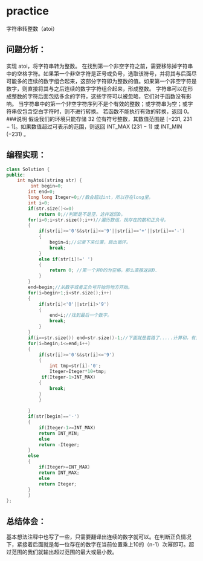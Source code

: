 # practice
字符串转整数（atoi）
## 问题分析：
#### 
实现 atoi，将字符串转为整数。
在找到第一个非空字符之前，需要移除掉字符串中的空格字符。如果第一个非空字符是正号或负号，选取该符号，并将其与后面尽可能多的连续的数字组合起来，这部分字符即为整数的值。如果第一个非空字符是数字，则直接将其与之后连续的数字字符组合起来，形成整数。
字符串可以在形成整数的字符后面包括多余的字符，这些字符可以被忽略，它们对于函数没有影响。
当字符串中的第一个非空字符序列不是个有效的整数；或字符串为空；或字符串仅包含空白字符时，则不进行转换。
若函数不能执行有效的转换，返回 0。
###说明
假设我们的环境只能存储 32 位有符号整数，其数值范围是 [−231,  231 − 1]。如果数值超过可表示的范围，则返回  INT_MAX (231 − 1) 或 INT_MIN (−231) 。
## 编程实现：
```C++
class Solution {
public:
    int myAtoi(string str) {
         int begin=0;
        int end=0;
        long long Iteger=0;//数会超过int，所以存在long里。
        int i=0;
        if(str.size()<=0) 
            return 0;//判断是不是空，这样返回0。
        for(i=0;i<str.size();i++)//遍历数组，找存在的数和正负号。
        {
            if(str[i]>='0'&&str[i]<='9'||str[i]=='+'||str[i]=='-')
            {
                begin=i;//记录下来位置，跳出循环。
                break;
            }
            else if(str[i]!=' ')
            {
                return 0; //第一个非0的为空格，那么直接返回0.
            }
        }
        end=begin;//从数字或者正负号开始的地方开始。
        for(i=begin+1;i<str.size();i++)
        {
            if(str[i]<'0'||str[i]>'9')
            {
                end=i;//找到最后一个数字。
                break;
            }
        }
        if(i==str.size()) end=str.size()-1;//下面就是套路了.....计算和，有负数改为负数。
        for(i=begin;i<=end;i++)
        {
            if(str[i]>='0'&&str[i]<='9')
            {
                int tmp=str[i]-'0';
                Iteger=Iteger*10+tmp;
             if(Iteger-1>INT_MAX)
            {
                break;
            }
            }
 
        }
        if(str[begin]=='-')
        {
            if(Iteger-1>=INT_MAX)
            return INT_MIN;
            else
            return -Iteger;
        }
        else
        {
            if(Iteger>=INT_MAX)
            return INT_MAX;
            else
            return Iteger;
        }
        }
};
```
## 总结体会：
基本想法注释中也写了一些，只需要翻译出连续的数字就可以。在判断正负情况下，紧接着后面就是每一位存在的数字在当前位置乘上10的（n-1）次幂即可。超过范围的我们就输出超过范围的最大或最小数。
